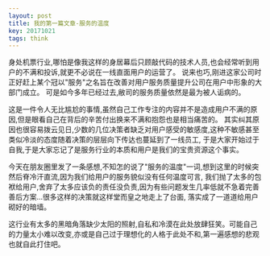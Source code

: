 ```yaml
---
layout: post
title: 我的第一篇文章-服务的温度
key: 20171021
tags: think
---
```


身处机票行业,哪怕是像我这样的身居幕后只顾敲代码的技术人员,也会经常听到用户的不满和投诉,就更不必说在一线直面用户的运营了。
说来也巧,刚进这家公司时正好赶上某个冠以"服务"之名旨在改善对用户服务质量提升公司在用户中形象的大部门成立。
可是如今多年已经过去,敝司的服务质量依然是最为被人诟病的。

这是一件令人无比尴尬的事情,虽然自己工作专注的内容并不是造成用户不满的原因,但是眼看自己在背后的辛苦付出换来不满和抱怨也是相当痛苦的。
其实纠其原因也很容易拨云见日,少数的几位决策者缺乏对用户感受的敏感度,这种不敏感甚至类似冷淡的态度随着决策的层层向下传达也蔓延到了一线员工,
于是大家开始过于自我,于是大家忘记了是服务行业的本质和用户是我们的宝贵资源这个事实。

今天在朋友圈里发了一条感想,不知怎的说了"服务的温度"一词,想到这里的时候突然后脊冷汗直流,因为我们给用户的服务貌似没有任何温度可言,
我们抛了太多的包袱给用户,舍弃了太多应该负的责任没负责,因为有些问题发生几率低就不急着完善善后方案...很多这样的决策就这样堂而皇之地走上了台面,
落实成了一道道给用户砌好的暗墙。

这行业有太多的黑暗角落缺少太阳的照射,自私和冷漠在此处放肆狂笑。可能自己的力量太小难以改变,亦或是自己过于理想化的人格于此处不和,第一遍感想的悲观也就自此打住吧。
